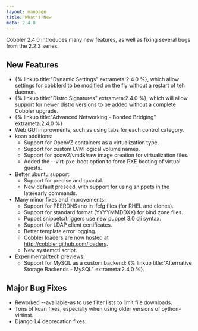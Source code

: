 ```yaml
---
layout: manpage
title: What's New
meta: 2.4.0
---
```


Cobbler 2.4.0 introduces many new features, as well as fixing several bugs from the 2.2.3 series.

## New Features
* {% linkup title:"Dynamic Settings" extrameta:2.4.0 %}, which allow settings for cobblerd to be modified on the fly without a restart of teh daemon.
* {% linkup title:"Distro Signatures" extrameta:2.4.0 %}, which will allow support for newer distro versions to be added without a complete Cobbler upgrade.
* {% linkup title:"Advanced Networking - Bonded Bridging" extrameta:2.4.0 %}
* Web GUI improvments, such as using tabs for each control category.
* koan additions:
    * Support for OpenVZ containers as a virtualization type.
    * Support for custom LVM logical volume names.
    * Support for qcow2/vmdk/raw image creation for virtualization files.
    * Added the --virt-pxe-boot option to force PXE booting of virtual guests.
* Better ubuntu support:
    * Support for precise and quantal.
    * New default preseed, with support for using snippets in the late/early commands.
* Many minor fixes and improvements:
    * Support for PEERDNS=no in ifcfg files (for RHEL and clones).
    * Support for standard format (YYYYMMDDXX) for bind zone files.
    * Puppet snippets/triggers use new puppet 3.0 cli syntax.
    * Support for LDAP client certificates.
    * Better template error logging.
    * Cobbler loaders are now hosted at http://cobbler.github.com/loaders.
    * New systemctl script.
* Experimental/tech previews:
    * Support for MySQL as a custom backend: {% linkup title:"Alternative Storage Backends - MySQL" extrameta:2.4.0 %}.

## Major Bug Fixes
* Reworked --available-as to use filter lists to limit file downloads.
* Tons of koan fixes, especially when using older versions of python-virtinst.
* Django 1.4 deprecation fixes.
